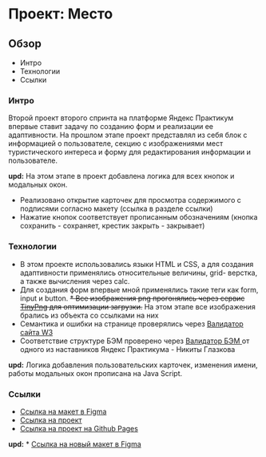 # Проект: Место

## Обзор
* Интро
* Технологии
* Ссылки



### Интро

Второй проект второго спринта на платформе Яндекс Практикум впервые ставит задачу по созданию форм и реализации ее адаптивности.
На прошлом этапе проект представлял из себя блок с информацией о пользователе, секцию с изображениями мест туристического интереса и форму для редактирования информации и пользователе.

**upd:** На этом этапе в проект добавлена логика для всех кнопок и модальных окон. 
* Реализовано открытие карточек для просмотра содержимого с подписями согласно макету (ссылка в разделе ссылки)
* Нажатие кнопок соответствует прописанным обозначениям (кнопка сохранить - сохраняет, крестик закрыть - закрывает)


### Технологии
* В этом проекте использовались языки HTML и CSS, а для создания адаптивности применялись относительные величины, grid- верстка, а также вычисления через calc.
* Для создания форм впервые мной применялись такие теги как form, input и button.
~~* Все изображения png прогонялись через сервис [TinyPng](https://tinypng.com/) для оптимизации загрузки.~~ На этом этапе все изображения брались из объекта со ссылками на них
* Семантика и ошибки на странице проверялись через [Валидатор сайта W3](https://validator.w3.org/) 
* Соответствие структуре БЭМ проверено через [Валидатор БЭМ ](https://nglazov.github.io/bem-validator-page/) от одного из наставников Яндекс Практикума - Никиты Глазкова

**upd:** Логика добавления пользовательских карточек, изменения имени, работы модальных окон прописана на Java Script.

### Ссылки

* [Ссылка на макет в Figma](https://www.figma.com/file/2cn9N9jSkmxD84oJik7xL7/JavaScript.-Sprint-4?node-id=0%3A1)
* [Ссылка на проект ](https://github.com/pazinmd/mesto-project)
* [Ссылка на проект на Github Pages](https://pazinmd.github.io/mesto-project/)

**upd:** * [Ссылка на новый макет в Figma](https://www.figma.com/file/bjyvbKKJN2naO0ucURl2Z0/JavaScript.-Sprint-5?node-id=0%3A1)

